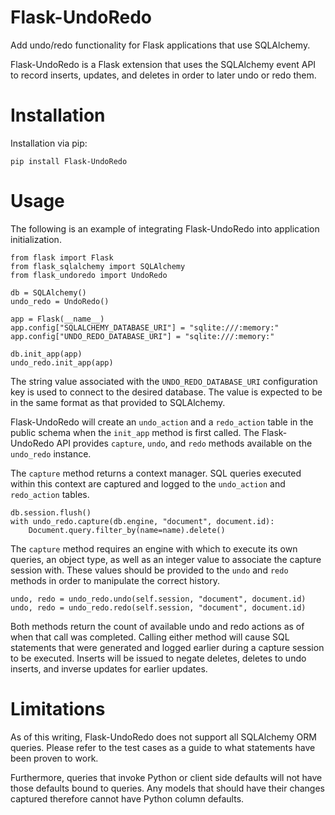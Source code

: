 # Flask-UndoRedo

Add undo/redo functionality for Flask applications that use SQLAlchemy.   

Flask-UndoRedo is a Flask extension that uses the SQLAlchemy event API to record inserts, updates, and deletes in order to later undo or redo them.

# Installation
Installation via pip:
    
    pip install Flask-UndoRedo
    
# Usage
The following is an example of integrating Flask-UndoRedo into application initialization.

```
from flask import Flask
from flask_sqlalchemy import SQLAlchemy
from flask_undoredo import UndoRedo

db = SQLAlchemy()
undo_redo = UndoRedo()

app = Flask(__name__)
app.config["SQLALCHEMY_DATABASE_URI"] = "sqlite:///:memory:"
app.config["UNDO_REDO_DATABASE_URI"] = "sqlite:///:memory:"

db.init_app(app)
undo_redo.init_app(app)
```

The string value associated with the <code>UNDO_REDO_DATABASE_URI</code> configuration key is used to connect to the desired database.  The value is expected to be in the same format as that provided to SQLAlchemy.

Flask-UndoRedo will create an <code>undo_action</code> and a <code>redo_action</code> table in the public schema when the <code>init_app</code> method is first called.  The Flask-UndoRedo API provides <code>capture</code>, <code>undo</code>, and <code>redo</code> methods available on the <code>undo_redo</code> instance.

The <code>capture</code> method returns a context manager.  SQL queries executed within this context are captured and logged to the <code>undo_action</code> and <code>redo_action</code> tables.

```
db.session.flush()
with undo_redo.capture(db.engine, "document", document.id):
    Document.query.filter_by(name=name).delete()
```

The <code>capture</code> method requires an engine with which to execute its own queries, an object type, as well as an integer value to associate the capture session with.  These values should be provided to the <code>undo</code> and <code>redo</code> methods in order to manipulate the correct history.

```
undo, redo = undo_redo.undo(self.session, "document", document.id)
undo, redo = undo_redo.redo(self.session, "document", document.id)
```

Both methods return the count of available undo and redo actions as of when that call was completed.  Calling either method will cause SQL statements that were generated and logged earlier during a capture session to be executed.  Inserts will be issued to negate deletes, deletes to undo inserts, and inverse updates for earlier updates.

# Limitations

As of this writing, Flask-UndoRedo does not support all SQLAlchemy ORM queries.  Please refer to the test cases as a guide to what statements have been proven to work.

Furthermore, queries that invoke Python or client side defaults will not have those defaults bound to queries.  Any models that should have their changes captured therefore cannot have
Python column defaults.
